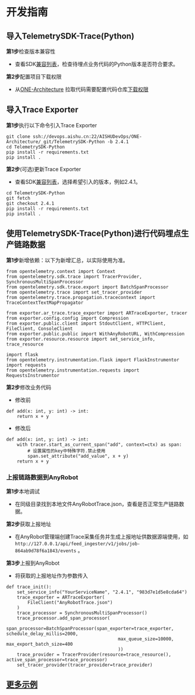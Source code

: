 # 开发指南

## 导入TelemetrySDK-Trace(Python)

**第1步**检查版本兼容性

- 查看SDK[兼容列表](../../../docs/compatibility.md)，检查待埋点业务代码的Python版本是否符合要求。

**第2步**配置项目下载权限

- 从[ONE-Architecture](https://devops.aishu.cn/AISHUDevOps/ONE-Architecture/_git/TelemetrySDK-Python)
  拉取代码需要配置代码仓库[下载权限](https://devops.aishu.cn/AISHUDevOps/AnyRobot/_git/Eyes_Docs?path=/可观测性开发者指南/TelemetrySDK开发者指南/Log/README.md&version=GBdevelop&_a=preview&anchor=sdk2.0-使用参考)

## 导入Trace Exporter

**第1步**执行以下命令引入Trace Exporter

```
git clone ssh://devops.aishu.cn:22/AISHUDevOps/ONE-Architecture/_git/TelemetrySDK-Python -b 2.4.1
cd TelemetrySDK-Python
pip install -r requirements.txt
pip install .
```

**第2步**(可选)更新Trace Exporter

- 查看SDK[兼容列表](../../../docs/compatibility.md)，选择希望引入的版本，例如2.4.1。

```
cd TelemetrySDK-Python
git fetch
git checkout 2.4.1
pip install -r requirements.txt
pip install .
```

## 使用TelemetrySDK-Trace(Python)进行代码埋点生产链路数据

**第1步**新增依赖：以下为新增汇总，以实际使用为准。

```
from opentelemetry.context import Context
from opentelemetry.sdk.trace import TracerProvider, SynchronousMultiSpanProcessor
from opentelemetry.sdk.trace.export import BatchSpanProcessor
from opentelemetry.trace import set_tracer_provider
from opentelemetry.trace.propagation.tracecontext import TraceContextTextMapPropagator

from exporter.ar_trace.trace_exporter import ARTraceExporter, tracer
from exporter.config.config import Compression
from exporter.public.client import StdoutClient, HTTPClient, FileClient, ConsoleClient
from exporter.public.public import WithAnyRobotURL, WithCompression
from exporter.resource.resource import set_service_info, trace_resource

import flask
from opentelemetry.instrumentation.flask import FlaskInstrumentor
import requests
from opentelemetry.instrumentation.requests import RequestsInstrumentor
```

**第2步**修改业务代码

- 修改前

```
def add(x: int, y: int) -> int:
    return x + y
```

- 修改后

```
def add(x: int, y: int) -> int:
    with tracer.start_as_current_span("add", context=ctx) as span:
        # 设置属性的key中特殊字符.禁止使用
        span.set_attribute("add_value", x + y)
    return x + y
```

### 上报链路数据到AnyRobot

**第1步**本地调试

- 在同级目录找到本地文件AnyRobotTrace.json，查看是否正常生产链路数据。

**第2步**获取上报地址

- 在AnyRobot管理端创建Trace采集任务并生成上报地址供数据源端使用，如`http://127.0.0.1/api/feed_ingester/v1/jobs/job-864ab9d78f6a1843/events` 。

**第3步**上报到AnyRobot

- 将获取的上报地址作为参数传入

```
def trace_init():
    set_service_info("YourServiceName", "2.4.1", "983d7e1d5e8cda64")
    trace_exporter = ARTraceExporter(
        FileClient("AnyRobotTrace.json")
    )
    trace_processor = SynchronousMultiSpanProcessor()
    trace_processor.add_span_processor(
        span_processor=BatchSpanProcessor(span_exporter=trace_exporter, schedule_delay_millis=2000,
                                          max_queue_size=10000, max_export_batch_size=400
                                          ))
    trace_provider = TracerProvider(resource=trace_resource(), active_span_processor=trace_processor)
    set_tracer_provider(tracer_provider=trace_provider)
```

## [更多示例](https://devops.aishu.cn/AISHUDevOps/ONE-Architecture/_git/TelemetrySDK-Python?path=%2Fexporter%2Far_trace%2Fexamples%2FREADME.md&_a=preview)
